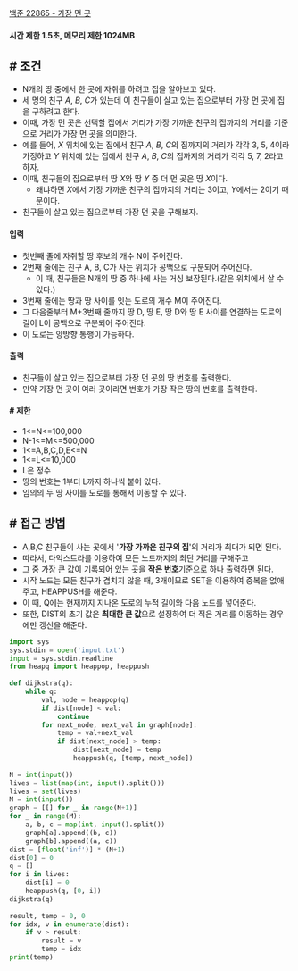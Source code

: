 
[백준 22865 - 가장 먼 곳](https://www.acmicpc.net/problem/22865)

#### **시간 제한 1.5초, 메모리 제한 1024MB**

## **# 조건**

- N개의 땅 중에서 한 곳에 자취를 하려고 집을 알아보고 있다.
- 세 명의 친구 $A$, $B$, $C$가 있는데 이 친구들이 살고 있는 집으로부터 가장 먼 곳에 집을 구하려고 한다.
- 이때, 가장 먼 곳은 선택할 집에서 거리가 가장 가까운 친구의 집까지의 거리를 기준으로 거리가 가장 먼 곳을 의미한다.
 - 예를 들어, $X$ 위치에 있는 집에서 친구 $A$, $B$, $C$의 집까지의 거리가 각각 3, 5, 4이라 가정하고 $Y$ 위치에 있는 집에서 친구 $A$, $B$, $C$의 집까지의 거리가 각각 5, 7, 2라고 하자.
- 이때, 친구들의 집으로부터 땅 $X$와 땅 $Y$ 중 더 먼 곳은 땅 $X$이다. 
	- 왜냐하면 $X$에서 가장 가까운 친구의 집까지의 거리는 3이고, $Y$에서는 $2$이기 때문이다.
- 친구들이 살고 있는 집으로부터 가장 먼 곳을 구해보자.

#### **입력**
- 첫번째 줄에 자취할 땅 후보의 개수 N이 주어진다.
- 2번째 줄에는 친구 A, B, C가 사는 위치가 공백으로 구분되어 주어진다.
	- 이 때, 친구들은 N개의 땅 중 하나에 사는 거싱 보장된다.(같은 위치에서 살 수 있다.)
- 3번째 줄에는 땅과 땅 사이를 잇는 도로의 개수 M이 주어진다.
- 그 다음줄부터 M+3번째 줄까지 땅 D, 땅 E, 땅 D와 땅 E 사이를 연결하는 도로의 길이 L이 공백으로 구분되어 주어진다.
- 이 도로는 양방향 통행이 가능하다.

#### **출력**
- 친구들이 살고 있는 집으로부터 가장 먼 곳의 땅 번호를 출력한다.
- 만약 가장 먼 곳이 여러 곳이라면 번호가 가장 작은 땅의 번호를 출력한다.

#### **# 제한**
- 1<=N<=100,000
- N-1<=M<=500,000
- 1<=A,B,C,D,E<=N
- 1<=L<=10,000
- L은 정수
- 땅의 번호는 1부터 L까지 하나씩 붙어 있다.
- 임의의 두 땅 사이를 도로를 통해서 이동할 수 있다.

## **# 접근 방법**

- A,B,C 친구들이 사는 곳에서 '**가장 가까운 친구의 집**'의 거리가 최대가 되면 된다.
- 따라서, 다익스트라를 이용하여 모든 노드까지의 최단 거리를 구해주고
- 그 중 가장 큰 값이 기록되어 있는 곳을 **작은 번호**기준으로 하나 출력하면 된다.
- 시작 노드는 모든 친구가 겹치지 않을 때, 3개이므로 SET을 이용하여 중복을 없애주고, HEAPPUSH를 해준다.
- 이 때, Q에는 현재까지 지나온 도로의 누적 길이와 다음 노드를 넣어준다.
- 또한, DIST의 초기 값은 **최대한 큰 값**으로 설정하여 더 적은 거리를 이동하는 경우에만 갱신을 해준다.

```python
import sys  
sys.stdin = open('input.txt')  
input = sys.stdin.readline  
from heapq import heappop, heappush  
  
def dijkstra(q):  
    while q:  
        val, node = heappop(q)  
        if dist[node] < val:  
            continue  
        for next_node, next_val in graph[node]:  
            temp = val+next_val  
            if dist[next_node] > temp:  
                dist[next_node] = temp  
                heappush(q, [temp, next_node])  
  
N = int(input())  
lives = list(map(int, input().split()))  
lives = set(lives)  
M = int(input())  
graph = [[] for _ in range(N+1)]  
for _ in range(M):  
    a, b, c = map(int, input().split())  
    graph[a].append((b, c))  
    graph[b].append((a, c))  
dist = [float('inf')] * (N+1)  
dist[0] = 0  
q = []  
for i in lives:  
    dist[i] = 0  
    heappush(q, [0, i])  
dijkstra(q)  
  
result, temp = 0, 0  
for idx, v in enumerate(dist):  
    if v > result:  
        result = v  
        temp = idx  
print(temp)
```